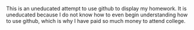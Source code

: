 This is an uneducated attempt to use github to display my homework. It is uneducated because I do not know how to even begin understanding how to use github, which is why I have paid so much money to attend college.
